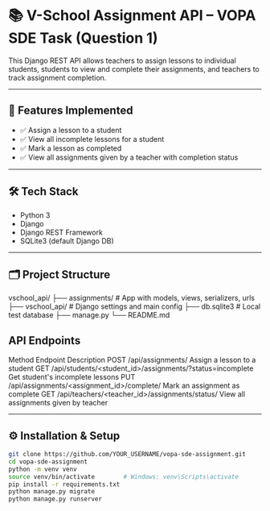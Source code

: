 # 📚 V-School Assignment API – VOPA SDE Task (Question 1)

This Django REST API allows teachers to assign lessons to individual students, students to view and complete their assignments, and teachers to track assignment completion.

---

## 🚀 Features Implemented

- ✅ Assign a lesson to a student
- ✅ View all incomplete lessons for a student
- ✅ Mark a lesson as completed
- ✅ View all assignments given by a teacher with completion status

---

## 🛠️ Tech Stack

- Python 3
- Django
- Django REST Framework
- SQLite3 (default Django DB)

---

## 🗂️ Project Structure

vschool_api/
├── assignments/ # App with models, views, serializers, urls
├── vschool_api/ # Django settings and main config
├── db.sqlite3 # Local test database
├── manage.py
└── README.md

## API Endpoints
Method	      Endpoint	                                                 Description
POST	       /api/assignments/	                                         Assign a lesson to a student
GET	         /api/students/<student_id>/assignments/?status=incomplete	 Get student's incomplete lessons
PUT	         /api/assignments/<assignment_id>/complete/	                 Mark an assignment as complete
GET	         /api/teachers/<teacher_id>/assignments/status/	             View all assignments given by teacher

---

## ⚙️ Installation & Setup

```bash
git clone https://github.com/YOUR_USERNAME/vopa-sde-assignment.git
cd vopa-sde-assignment
python -m venv venv
source venv/bin/activate        # Windows: venv\Scripts\activate
pip install -r requirements.txt
python manage.py migrate
python manage.py runserver
